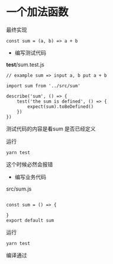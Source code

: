 # 一个加法函数

最终实现

```
const sum = (a, b) => a + b
```

* 编写测试代码

__test__/sum.test.js

```
// example sum => input a, b put a + b

import sum from '../src/sum'

describe('sum', () => {
    test('the sum is defined', () => {
        expect(sum).toBeDefined()
    })
})
```

测试代码的内容是看sum 是否已经定义

运行

`yarn test`

这个时候必然会报错

* 编写业务代码

src/sum.js
```

const sum = () => {

}
export default sum
```

运行

`yarn test`

编译通过
